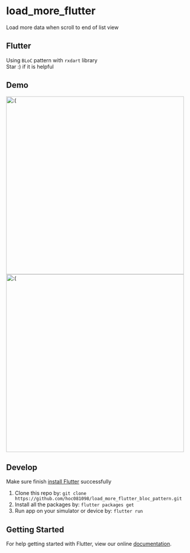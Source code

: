 # load_more_flutter

Load more data when scroll to end of list view

## Flutter

Using `BLoC` pattern with `rxdart` library <br/>
Star :) if it is helpful

## Demo

<img src="https://i.ibb.co/KyYxv4K/Screenshot-2019-01-01-20-37-13.png" height="480px" alt=":("> <img src="demo.gif" height="480px" alt=":("/>

## Develop

Make sure finish [install Flutter](https://flutter.io/get-started/install/) successfully

1. Clone this repo by: `git clone https://github.com/hoc081098/load_more_flutter_bloc_pattern.git`
2. Install all the packages by: `flutter packages get`
3. Run app on your simulator or device by: `flutter run`

## Getting Started

For help getting started with Flutter, view our online
[documentation](https://flutter.io/).
